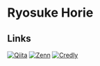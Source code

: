 # Ryosuke Horie

## Links

[![Qiita](https://img.shields.io/badge/Qiita-55C500?style=for-the-badge&logo=qiita&logoColor=white)](https://qiita.com/ryosuke-horie)
[![Zenn](https://img.shields.io/badge/Zenn-3EA8FF?style=for-the-badge&logo=zenn&logoColor=white)](https://zenn.dev/ryosuke_horie)
[![Credly](https://img.shields.io/badge/Credly-FF6B6B?style=for-the-badge&logo=credly&logoColor=white)](https://www.credly.com/users/ryosuke-horie.4573376d)

